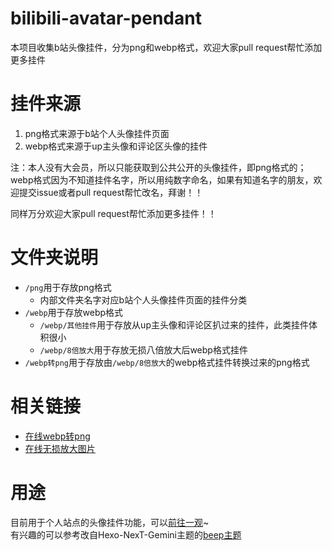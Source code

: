 # bilibili-avatar-pendant
本项目收集b站头像挂件，分为png和webp格式，欢迎大家pull request帮忙添加更多挂件

# 挂件来源

1. png格式来源于b站个人头像挂件页面
2. webp格式来源于up主头像和评论区头像的挂件

注：本人没有大会员，所以只能获取到公共公开的头像挂件，即png格式的；webp格式因为不知道挂件名字，所以用纯数字命名，如果有知道名字的朋友，欢迎提交issue或者pull request帮忙改名，拜谢！！

同样万分欢迎大家pull request帮忙添加更多挂件！！

# 文件夹说明

* `/png`用于存放png格式
  * 内部文件夹名字对应b站个人头像挂件页面的挂件分类
* `/webp`用于存放webp格式
  * `/webp/其他挂件`用于存放从up主头像和评论区扒过来的挂件，此类挂件体积很小
  * `/webp/8倍放大`用于存放无损八倍放大后webp格式挂件
* `/webp转png`用于存放由`/webp/8倍放大`的webp格式挂件转换过来的png格式

# 相关链接

* [在线webp转png](https://ezgif.com/webp-to-png)
* [在线无损放大图片](http://bigjpg.com/)

# 用途

目前用于个人站点的头像挂件功能，可以[前往一观](http://lewky.cn)~<br>
有兴趣的可以参考改自Hexo-NexT-Gemini主题的[beep主题](https://github.com/lewky/hexo-theme-beep)
